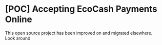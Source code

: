 [POC] Accepting EcoCash Payments Online
=======

This open source project has been improved on and migrated elsewhere. Look around
